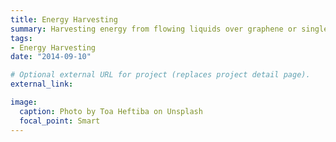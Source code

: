 ```yaml
---
title: Energy Harvesting
summary: Harvesting energy from flowing liquids over graphene or single-walled carbon nanotubes (SWCNTs)
tags:
- Energy Harvesting
date: "2014-09-10"

# Optional external URL for project (replaces project detail page).
external_link: 

image:
  caption: Photo by Toa Heftiba on Unsplash
  focal_point: Smart
---
```

